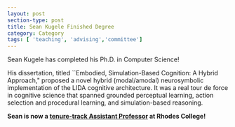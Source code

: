 ```yaml
---
layout: post
section-type: post
title: Sean Kugele Finished Degree
category: Category
tags: [ 'teaching', 'advising','committee']
---
```

Sean Kugele has completed his Ph.D. in Computer Science!

His dissertation, titled ``Embodied, Simulation-Based Cognition: A Hybrid Approach," proposed a novel hybrid (modal/amodal) neurosymbolic implementation of the LIDA cognitive architecture. It was a real tour de force in cognitive science that spanned grounded perceptual learning, action selection and procedural learning, and simulation-based reasoning.

**Sean is now a [tenure-track Assistant Professor](https://www.rhodes.edu/bio/sean-kugele) at Rhodes College!**